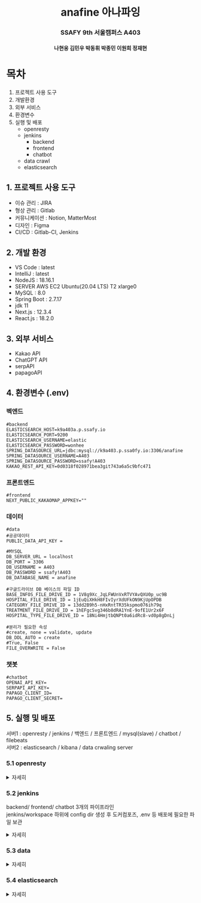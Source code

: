 # <center>anafine 아나파잉</center>

### <center>SSAFY 9th 서울캠퍼스 A403</center>

#### <center>나현웅 김민우 박동휘 박종민 이원희 정재현</center>


# 목차
1. 프로젝트 사용 도구
2. 개발환경
3. 외부 서비스
4. 환경변수
5. 실행 및 배포
   - openresty
   - jenkins
        - backend
        - frontend
        - chatbot
   - data crawl
   - elasticsearch


## 1. 프로젝트 사용 도구
- 이슈 관리 : JIRA
- 형상 관리 : Gitlab
- 커뮤니케이션 : Notion, MatterMost
- 디자인 : Figma
- CI/CD : Gitlab-CI, Jenkins

## 2. 개발 환경
- VS Code : latest
- IntelliJ : latest
- NodeJS : 18.16.1
- SERVER AWS EC2 Ubuntu(20.04 LTS) T2 xlarge0
- MySQL : 8.0
- Spring Boot : 2.7.17
- jdk 11
- Next.js : 12.3.4
- React.js : 18.2.0

## 3. 외부 서비스
- Kakao API
- ChatGPT API
- serpAPI
- papagoAPI

## 4. 환경변수 (.env)
### 벡엔드
<pre><code>#backend
ELASTICSEARCH_HOST=k9a403a.p.ssafy.io
ELASTICSEARCH_PORT=9200
ELASTICSEARCH_USERNAME=elastic
ELASTICSEARCH_PASSWORD=wonhee
SPRING_DATASOURCE_URL=jdbc:mysql://k9a403.p.ssa0fy.io:3306/anafine
SPRING_DATASOURCE_USERNAME=A403
SPRING_DATASOURCE_PASSWORD=ssafy!A403
KAKAO_REST_API_KEY=0d0318f028971bea3git743a6a5c9bfc471
</code></pre>


### 프론트엔드
<pre><code>#frontend
NEXT_PUBLIC_KAKAOMAP_APPKEY=""
</code></pre>


### 데이터
<pre><code>#data
#공공데이터
PUBLIC_DATA_API_KEY = 

#MYSQL
DB_SERVER_URL = localhost
DB_PORT = 3306
DB_USERNAME = A403
DB_PASSWORD = ssafy!A403
DB_DATABASE_NAME = anafine

#구글드라이브 DB 베이스의 파일 ID
BASE_INFOS_FILE_DRIVE_ID = 1V8g9Xc_JqLFWUnVxRTVYAvQXU0p_uc9B
HOSPITAL_FILE_DRIVE_ID = 1jEuQiXHkH8FIvIyrXdUFkON9KjUpOPDB
CATEGORY_FILE_DRIVE_ID = 13dd2B9h5-nHxRntTR35kspmo076ih79q
TREATMENT_FILE_DRIVE_ID = 1hEFgcSvg346b8dRA1YnE-9ofE1Ur2x6F
HOSPITAL_TYPE_FILE_DRIVE_ID = 18Ni4HmjtbQNPt0a6idRc8-vd0p8gDnLj

#분리가 필요한 속성
#create, none = validate, update
DB_DDL_AUTO = create 
#True, False
FILE_OVERWRITE = False
</code></pre>

### 챗봇
<pre><code>#chatbot
OPENAI_API_KEY=
SERPAPI_API_KEY=
PAPAGO_CLIENT_ID=
PAPAGO_CLIENT_SECRET=
</code></pre>


## 5. 실행 및 배포

서버1 : openresty / jenkins / 백엔드 / 프론트엔드 / mysql(slave) / chatbot / filebeats <br/>
서버2 : elasticsearch / kibana / data crwaling server

### 5.1 openresty
<details>
   <summary>자세히</summary>
   
   #### 설치
<pre><code>
#기존 nginx stop
sudo systemctl disable nginx
sudo systemctl stop nginx

#ubuntu 20.04 기준
sudo apt-get -y install --no-install-recommends wget gnupg ca-certificates
wget -O - https://openresty.org/package/pubkey.gpg | sudo apt-key add -

echo "deb http://openresty.org/package/ubuntu $(lsb_release -sc) main" \
 | sudo tee /etc/apt/sources.list.d/openresty.list

sudo apt-get update

sudo apt-get -y install openresty

export PATH=/usr/local/openresty/bin:$PATH >> ~/.bashrc
source ~/bashrc

#test
resty -e 'print("hello, world")'
-> hello, world

mkdir ~/work
cd ~/work
mkdir logs/ conf/

$conf/nginx.conf

#nginx.conf
worker_processes  1;
error_log logs/error.log;
events {
    worker_connections 1024;
}
http {
    server {
        listen 8080;
        location / {
            default_type text/html;
            content_by_lua_block {
                ngx.say("<p>hello, world</p>")
            }
        }
    }
}
   
sudo openresty -p `pwd`/ -c work/conf/nginx.conf

curl http://localhost:8080/
<p>hello, world</p>
</code></pre>

#### 설정파일
##### nginx.conf
<pre><code>
worker_processes  1;
error_log /home/ubuntu/work/logs/error.log;
pid /home/ubuntu/work/logs/nginx.pid;
events {
    worker_connections 1024;
}
http {
    lua_shared_dict limit_traffic 10m;
    include /home/ubuntu/work/conf/conf.d/*.conf;
}
</code></pre>

##### default.conf
<pre><code>
lua_package_path "/home/ubuntu/work/conf/lua/?.lua;;";

init_worker_by_lua_block {
    require("limit_traffic").init()
}

limit_req_zone $binary_remote_addr zone=chatbot_limit:10m rate=1r/s;

server {
    listen 80;
    server_name k9a403.p.ssafy.io anafine.com www.anafine.com;
    return 301 https://www.anafine.com$request_uri;
}

server {
    listen 443 ssl;
    server_name www.anafine.com;
    ssl_certificate /etc/letsencrypt/live/www.anafine.com/fullchain.pem; # managed by Certbot
    ssl_certificate_key /etc/letsencrypt/live/www.anafine.com/privkey.pem; # managed by Certbot
    include /etc/letsencrypt/options-ssl-nginx.conf; # managed by Certbot
    ssl_dhparam /etc/letsencrypt/ssl-dhparams.pem; # managed by Certbot

    include /etc/nginx/conf.d/service-url.inc;

    location /api {
        rewrite ^/api(/.*)$ $1 break;
        proxy_pass $service_url;
        proxy_http_version 1.1;
        proxy_set_header Upgrade $http_upgrade;
        proxy_set_header Connection "upgrade";
        proxy_set_header Host $host;
        proxy_set_header X-Forwarded-Host $host;
        proxy_set_header X-Real-IP $remote_addr;
        proxy_set_header X-Forwarded-For $proxy_add_x_forwarded_for;
        proxy_set_header X-Forwarded-Proto $scheme;
        proxy_redirect off;

        proxy_buffer_size          128k;
        proxy_buffers              4 256k;
        proxy_busy_buffers_size    256k;

    }

    include /etc/nginx/conf.d/front-service-url.inc;
    location / {
        proxy_pass $front_service_url;
        proxy_set_header Host $host;
        proxy_set_header X-Real-IP $remote_addr;
        proxy_set_header X-Forwarded-For $proxy_add_x_forwarded_for;
        proxy_set_header X-Forwarded-Proto $scheme;
        proxy_set_header Upgrade $http_upgrade;
        proxy_set_header Connection "upgrade";
        proxy_redirect off;
    }


        location /chat {
            content_by_lua_block {
                local requested_uri = ngx.var.uri
                ngx.log(ngx.ERR, "Requested URI: ", requested_uri)

                local modified_uri = "/to" .. requested_uri

                ngx.log(ngx.ERR, "Modified URI: ", modified_uri)

                require("limit_traffic").limit()
                ngx.exec(modified_uri)
            }
        }

    include /etc/nginx/conf.d/chatbot-service-url.inc;
    location /to {
        internal;
        rewrite ^/to(/.*)$ $1 break;


        log_by_lua_block {
           ngx.log(ngx.ERR, "Accessing /to location");
        }
        proxy_pass $chatbot_service_url;
        proxy_http_version 1.1;
        proxy_set_header Upgrade $http_upgrade;
        proxy_set_header Connection "upgrade";
        proxy_set_header Host $host;
        proxy_set_header X-Forwarded-Host $host;
        proxy_set_header X-Real-IP $remote_addr;
        proxy_set_header X-Forwarded-For $proxy_add_x_forwarded_for;
        proxy_set_header X-Forwarded-Proto $scheme;
        proxy_redirect off;
    }
}   
</code></pre>

***include files*** </br>
service-url.inc/front-service-url.inc/chatbot-service-url.inc </br>
inc파일은 무중단 배포를 위한 파일로 jenkins pipeline에서 포트 확인을 통해 수정됨 </br>
ex) set $service_url http://localhost:8080 -> set $service_url http://localhost:8081 
 
##### jenkins.conf
<pre><code>
upstream jenkins {
        keepalive 32; # keepalive connections
        server localhost:9090;
}

# Required for Jenkins websocket agents
map $http_upgrade $connection_upgrade {
        default upgrade;
        '' close;
}

server {
        listen 80; # Listen on port 80 for IPv4 requests
        server_name jenkins.anafine.com;

        root            /var/run/jenkins/war/;
        access_log      /var/log/nginx/jenkins.access.log;
        error_log       /var/log/nginx/jenkins.error.log;

        ignore_invalid_headers off;

        location ~ "^/static/[0-9a-fA-F]{8}\/(.*)$" {
                rewrite "^/static/[0-9a-fA-F]{8}\/(.*)" /$1 last;
        }

        location /userContent {
                root /var/lib/jenkins/;
                if (!-f $request_filename){
                        rewrite (.*) /$1 last;
                        break;
                }

                sendfile on;
        }

        location / {
                sendfile off;
                proxy_pass              http://jenkins;
                proxy_redirect          default;
                proxy_http_version      1.1;

                proxy_set_header Connection             $connection_upgrade;
                proxy_set_header Upgrade                $http_upgrade;
                proxy_set_header Host                   $http_host;
                proxy_set_header X-Real-IP              $remote_addr;
                proxy_set_header X-Forwarded-For        $proxy_add_x_forwarded_for;
                proxy_set_header X-Forwarded-Proto      $scheme;
                proxy_max_temp_file_size 0;

                client_max_body_size            10m;
                client_body_buffer_size         128k;
                proxy_connect_timeout           90;
                proxy_send_timeout              90;
                proxy_read_timeout              90;
                proxy_buffering                 off;
                proxy_request_buffering         off;
                proxy_set_header Connection     "";
        }
}
</code></pre>

##### limit_traffic.lua
<pre><code>
local ngx = ngx

local M = {}

-- Ensure that ngx.shared.limit_traffic is defined
if not ngx.shared.limit_traffic then
    ngx.shared.limit_traffic = ngx.shared("limit_traffic")
end

local limit_traffic = ngx.shared.limit_traffic

function M.init()
    -- Check if the key 'daily_limit' already exists
    local value, err = limit_traffic:get("daily_limit")
    if value then
        return
    end

    -- Attempt to add the shared memory zone
    local ok, err = limit_traffic:add("daily_limit", 10)
    if not ok then
        ngx.log(ngx.ERR, "Failed to initialize shared memory: ", err)
    end

    M.reset()
    -- Calculate the time until the next reset (5 minutes)
--    local now = ngx.now()
--    local reset_time = math.floor(now) + 60 - now % 60
--    ngx.log(ngx.ERR, "[timer] now : ", now)
    -- Set a timer to reset the daily limit every 5 minutes
--    ngx.timer.at(reset_time, M.reset)
end


function M.limit()
    local key = ngx.var.binary_remote_addr
    local limit = 10

    local remaining, err = limit_traffic:incr(key, 1, 0)
    if not remaining then
        ngx.log(ngx.ERR, "Failed to increment counter for key: ", key, ", error: ", err)
        ngx.exit(500)
    elseif remaining > limit then
        ngx.status = 429
        ngx.say("Too Many Requests")
        ngx.exit(ngx.HTTP_TOO_MANY_REQUESTS)
        ngx.log(ngx.ERR, "Limit exceeded for key: ", key)
        --ngx.exit(429)
    end
end

function M.reset(premature)
    ngx.log(ngx.ERR, "reset activated")
    if not premature then
        limit_traffic:flush_all()
        flushed = limit_traffic:flush_expired()
        ngx.log(ngx.ERR, "flushed : ", flushed)
        if not flushed then
            ngx.log(ngx.ERR, "Failed to reset daily limit: ", err)
        end
    end
    ngx.timer.at(3600, M.reset)
end

return M
</code></pre>

</details>

### 5.2 jenkins
backend/ frontend/ chatbot 3개의 파이프라인 </br>
jenkins/workspace 하위에 config dir 생성 후 도커컴포즈, .env 등 배포에 필요한 파일 보관

<details>
   <summary>자세히</summary>

   #### backend pipeline
<pre><code>
pipeline {
    agent any
    
    environment {
        running_port = null
        available_port = null
        res = null
    }

    stages {
        
        stage('Clone Repository') {
            steps {
                echo "Branch : develop"
                echo "Clone repository"
                git url: "https://lab.ssafy.com/s09-final/S09P31A403.git", branch: "develop", credentialsId: "anafine"
            }
        }
        
        stage('check if BE') {
            steps {
                script {
                    res = sh(script : 'git whatchanged -1 | grep backend', returnStatus: true,returnStdout: true)
                }
            }
        }
        
        stage('port check') {
            steps {
                script {
                    def result = sh(script: 'ssh -i ../config/backend/K9A403T.pem ubuntu@k9a403.p.ssafy.io curl -w "%{http_code}" -s -o /dev/null localhost:8080/actuator/health', returnStatus: true, returnStdout: true)
                    echo "$result"
                    if (result == 0) {
                        echo "running port : 8080"
                        running_port = 8080
                        available_port = 8081
                    } else {
                        echo "running port : 8081"
                        running_port = 8081
                        available_port = 8080
                    }
                }
            }
        }
        
        stage("Set environment / gradle build") {
            when { expression { res == 0 }}
            steps {
                echo "Copy require file to pipeline folder"
                sh "cp ../config/backend/docker-compose-${running_port}.yml ./backend"
                sh "cp ../config/backend/docker-compose-${available_port}.yml ./backend"
                sh 'cp ../config/backend/Dockerfile ./backend'
                sh 'cp ../config/backend/.env ./backend'
                
                dir('./backend') {
                    sh "chmod +x ./gradlew"
                    sh "./gradlew clean"
                    sh "./gradlew build -x test"
                }
            }
        }
        
        stage('Docker down') {
            when { expression { res == 0 }}
            steps {
                dir('./backend') {
                    echo "Docker compose down"
                    sh "docker-compose -f docker-compose-${available_port}.yml down --rmi all"
                }
                
            }
        }

        stage('Docker build') {
            when { expression { res == 0 }}
             steps {
                    echo "docker compose build"
                    sh "docker-compose -f ./backend/docker-compose-${available_port}.yml build --no-cache"
                }
                post {
                    success {
                        echo "Success to build"
                    }
                    failure {
                        echo "Docker build failed. clear unused file"
                        sh "docker system prune -f"
                        error 'pipeline aborted'
                    }
              }
        }
        
        stage('Docker up') {
            when { expression { res == 0 }}
            steps {
                dir('./backend') {
                    echo "docker compose up"
                    sh "docker-compose -f docker-compose-${available_port}.yml up -d"
                }
            }
        }
        
        stage('health check') {
            when { expression { res == 0 }}
            steps {
                script {
                    for (int i = 0; i < 20; i++) {
                        def result = sh(script: "ssh -i ../config/backend/K9A403T.pem ubuntu@k9a403.p.ssafy.io curl -w %{http_code} -s -o /dev/null localhost:${available_port}/actuator/health", returnStatus: true, returnStdout: true)
                        if(result == 0) {
                            echo 'health check success!'
                            break
                        }
                        echo "The server is not alive yet. Retry health check in 5 seconds..."
                        sleep(5)
                        if(i == 19) sh 'exit 1'
                    }
                }
            }
        }
        
        stage('nginx port setting') {
            when { expression { res == 0 }}
            steps {
                echo 'service_url 수정'
                sh "ssh -i ../config/backend/K9A403T.pem ubuntu@K9a403.p.ssafy.io 'echo \"set \\\$service_url http://127.0.0.1:${available_port};\" | sudo tee /etc/nginx/conf.d/service-url.inc'"

                echo 'nginx reload'
                sh "ssh -i ../config/backend/K9A403T.pem ubuntu@K9a403.p.ssafy.io 'sudo openresty -p `pwd` -s reload -c work/conf/nginx.conf'"
                
              
            }
        }
        
        
        stage('Docker down older server') {
            when { expression { res == 0 }}
            steps {
                dir('./backend') {
                    echo "Docker compose down"
                    sh "docker-compose -f docker-compose-${running_port}.yml down --rmi all"
                }
            }
            post {
                success {
                	script {
                        def Author_ID = sh(script: "git show -s --pretty=%an", returnStdout: true).trim()
                        def Author_Name = sh(script: "git show -s --pretty=%ae", returnStdout: true).trim()
                        mattermostSend (color: 'good', 
                        message: "빌드 성공(now running on port ${available_port}) : ${env.JOB_NAME} #${env.BUILD_NUMBER} by ${Author_ID}(${Author_Name})\n(<${env.BUILD_URL}|Details>)", 
                        endpoint: 'https://meeting.ssafy.com/hooks/a57sm7gnpjy1mxmwpi4qmou37w', 
                        channel: 'A403-private'
                        )
                    }
                }
            }
        }
    }

    post {
        failure {
        	script {
                def Author_ID = sh(script: "git show -s --pretty=%an", returnStdout: true).trim()
                def Author_Name = sh(script: "git show -s --pretty=%ae", returnStdout: true).trim()
                mattermostSend (color: 'danger', 
                message: "[BACKEND] 빌드 실패(still running on port ${running_port}): ${env.JOB_NAME} #${env.BUILD_NUMBER} by ${Author_ID}(${Author_Name})\n(<${env.BUILD_URL}|Details>)", 
                endpoint: 'https://meeting.ssafy.com/hooks/a57sm7gnpjy1mxmwpi4qmou37w', 
                channel: 'A403-private'
                )
            }
        }
    }
}

</code></pre>
#### frontend pipeline
<pre><code>
pipeline {
    agent any
    
    environment {
        running_port = null
        available_port = null
        res = null
    }

    stages {
        
        stage("Clone Repository") {
            steps {
                echo "Branch : develop"
                echo "Clone repository"
                git url: "https://lab.ssafy.com/s09-final/S09P31A403.git", branch: "develop", credentialsId: "anafine"
            }
        }
        
        stage('check if FE commit') {
            steps {
                script {
                    res = sh(script : 'git whatchanged -1 | grep frontend',returnStatus: true, returnStdout: true)
                }
            }
        }
        
         stage('port check') {
            steps {
                script {
                    def result = sh(script: 'ssh -i ../config/backend/K9A403T.pem ubuntu@k9a403.p.ssafy.io curl -w "%{http_code}" -s -o /dev/null localhost:3000', returnStatus: true, returnStdout: true)
                    echo "$result"
                    if (result == 0) {
                        echo "running port : 3000"
                        running_port = 3000
                        available_port = 3001
                    } else {
                        echo "running port : 3001"
                        running_port = 3001
                        available_port = 3000
                    }
                }
            }
        }
        
        
        
        stage("Set environment") {
            when { expression { res == 0 }}
            steps {
                echo "Copy require file to pipeline folder"
                sh "cp ../config/frontend/docker-compose-3000.yml ./frontend/"
                sh "cp ../config/frontend/docker-compose-3001.yml ./frontend/"
                sh "cp ../config/frontend/.env ./frontend/"
                sh "cp ../config/frontend/Dockerfile ./frontend/"
            }
        }

        
        stage("Docker down") {
            when { expression { res == 0 }}
            steps {
                echo "Docker compose down"
                sh "docker-compose -f ./frontend/docker-compose-${available_port}.yml down --rmi all"
            }
        }
        
        stage('Docker build') {
            when { expression { res == 0 }}
             steps {
                    echo "docker compose build"
                    sh "docker-compose -f ./frontend/docker-compose-${available_port}.yml build --no-cache"
                }
                post {
                    success {
                        echo "Success to build"
                    }
                    failure {
                        echo "Docker build failed. clear unused file"
                        sh "docker system prune -f"
                        error 'pipeline aborted'
                    }
              }
        }
        
        stage('Docker up') {
            when { expression { res == 0 }}
            steps {
                dir('./frontend') {
                    echo "docker compose up"
                    sh "docker-compose -f docker-compose-${available_port}.yml up -d"
                }
            }
        }
        
        stage('nginx port setting') {
            when { expression { res == 0 }}
            steps {
                echo 'front service_url 수정'
                sh "ssh -i ../config/backend/K9A403T.pem ubuntu@K9a403.p.ssafy.io 'echo \"set \\\$front_service_url http://127.0.0.1:${available_port};\" | sudo tee /etc/nginx/conf.d/front-service-url.inc'"

                echo 'nginx reload'
                sh "ssh -i ../config/backend/K9A403T.pem ubuntu@K9a403.p.ssafy.io 'sudo openresty -p `pwd` -s reload -c work/conf/nginx.conf'"
                
              
            }
        }
        
        stage('Docker down older server') {
            when { expression { res == 0 }}
            steps {
                dir('./frontend') {
                    echo "Docker compose down"
                    sh "docker-compose -f docker-compose-${running_port}.yml down --rmi all"
                }
            }
            post {
                success {
                	script {
                        def Author_ID = sh(script: "git show -s --pretty=%an", returnStdout: true).trim()
                        def Author_Name = sh(script: "git show -s --pretty=%ae", returnStdout: true).trim()
                        mattermostSend (color: 'good', 
                        message: "빌드 성공(now running on port ${available_port}) : ${env.JOB_NAME} #${env.BUILD_NUMBER} by ${Author_ID}(${Author_Name})\n(<${env.BUILD_URL}|Details>)", 
                        endpoint: 'https://meeting.ssafy.com/hooks/a57sm7gnpjy1mxmwpi4qmou37w', 
                        channel: 'A403-private'
                        )
                    }
                }
            }
        }
    }
    
   post {
        failure {
        	script {
                def Author_ID = sh(script: "git show -s --pretty=%an", returnStdout: true).trim()
                def Author_Name = sh(script: "git show -s --pretty=%ae", returnStdout: true).trim()
                mattermostSend (color: 'danger', 
                message: "[FRONTEND] 빌드 실패(still running on port ${running port}): ${env.JOB_NAME} #${env.BUILD_NUMBER} by ${Author_ID}(${Author_Name})\n(<${env.BUILD_URL}|Details>)", 
                endpoint: 'https://meeting.ssafy.com/hooks/a57sm7gnpjy1mxmwpi4qmou37w', 
                channel: 'A403-private'
                )
            }
        }
    }
    
}
</code></pre>

#### chatbot pipeline
<pre><code>
pipeline {
    agent any
    
    environment {
        running_port = null
        available_port = null
        res = null
    }

    stages {
        
        stage('Clone Repository') {
            steps {
                echo "Branch : develop"
                echo "Clone repository"
                git url: "https://lab.ssafy.com/s09-final/S09P31A403.git", branch: "develop", credentialsId: "anafine"
            }
        }
        
        stage('check if chatbot') {
            steps {
                script {
                    res = sh(script : 'git whatchanged -1 | grep chatbot', returnStatus: true,returnStdout: true)
                }
            }
        }
        
        stage('port check') {
            steps {
                script {
                    def result = sh(script: 'ssh -i ../config/backend/K9A403T.pem ubuntu@k9a403.p.ssafy.io curl -w "%{http_code}" -s -o /dev/null localhost:5000/chat/chatbot/health', returnStatus: true, returnStdout: true)
                    echo "$result"
                    if (result == 0) {
                        echo "running port : 5000"
                        running_port = 5000
                        available_port = 5001
                    } else {
                        echo "running port : 5001"
                        running_port = 5001
                        available_port = 5000
                    }
                }
            }
        }
        
        stage("Set environment / gradle build") {
            when { expression { res == 0 }} 
            steps {
                echo "Copy require file to pipeline folder"
                sh "cp ../config/chatbot/docker-compose-${running_port}.yml ./chatbot"
                sh "cp ../config/chatbot/docker-compose-${available_port}.yml ./chatbot"
                sh 'cp ../config/chatbot/Dockerfile ./chatbot'
                sh 'cp ../config/chatbot/.env ./chatbot'
            }
        }
        
        stage('Docker down') {
            when { expression { res == 0 }}
            steps {
                dir('./chatbot') {
                    echo "Docker compose down"
                    sh "docker-compose -f docker-compose-${available_port}.yml down --rmi all"
                }
                
            }
        }

        stage('Docker build') {
            when { expression { res == 0 }}
             steps {
                    echo "docker compose build"
                    sh "docker-compose -f ./chatbot/docker-compose-${available_port}.yml build --no-cache"
                }
                post {
                    success {
                        echo "Success to build"
                    }
                    failure {
                        echo "Docker build failed. clear unused file"
                        sh "docker system prune -f"
                        error 'pipeline aborted'
                    }
              }
        }
        
        stage('Docker up') {
            when { expression { res == 0 }}
            steps {
                dir('./chatbot') {
                    echo "docker compose up"
                    sh "docker-compose -f docker-compose-${available_port}.yml up -d"
                }
            }
        }
        
        stage('health check') {
            when { expression { res == 0 }}
            steps {
                script {
                    for (int i = 0; i < 20; i++) {
                        def result = sh(script: "ssh -i ../config/backend/K9A403T.pem ubuntu@k9a403.p.ssafy.io curl -w %{http_code} -s -o /dev/null localhost:${available_port}/chat/chatbot/health", returnStatus: true, returnStdout: true)
                        if(result == 0) {
                            echo 'health check success!'
                            break
                        }
                        echo "The server is not alive yet. Retry health check in 5 seconds..."
                        sleep(5)
                        if(i == 19) sh 'exit 1'
                    }
                }
            }
        }
        
        stage('nginx port setting') {
            when { expression { res == 0 }}
            steps {
                echo 'service_url 수정'
                sh "ssh -i ../config/backend/K9A403T.pem ubuntu@K9a403.p.ssafy.io 'echo \"set \\\$chatbot_service_url http://127.0.0.1:${available_port};\" | sudo tee /etc/nginx/conf.d/chatbot-service-url.inc'"

                echo 'nginx reload'
                sh "ssh -i ../config/backend/K9A403T.pem ubuntu@K9a403.p.ssafy.io 'sudo openresty -p `pwd` -s reload -c work/conf/nginx.conf'"
                
              
            }
        }
        
        
        stage('Docker down older server') {
            when { expression { res == 0 }}
            steps {
                dir('./chatbot') {
                    echo "Docker compose down"
                    sh "docker-compose -f docker-compose-${running_port}.yml down --rmi all"
                }
            }
            post {
                success {
                	script {
                        def Author_ID = sh(script: "git show -s --pretty=%an", returnStdout: true).trim()
                        def Author_Name = sh(script: "git show -s --pretty=%ae", returnStdout: true).trim()
                        mattermostSend (color: 'good', 
                        message: "[CHATBOT] 빌드 성공(now running on port ${available_port}) : ${env.JOB_NAME} #${env.BUILD_NUMBER} by ${Author_ID}(${Author_Name})\n(<${env.BUILD_URL}|Details>)", 
                        endpoint: 'https://meeting.ssafy.com/hooks/a57sm7gnpjy1mxmwpi4qmou37w', 
                        channel: 'A403-private'
                        )
                    }
                }
            }
        }
    }

    post {
        failure {
        	script {
                def Author_ID = sh(script: "git show -s --pretty=%an", returnStdout: true).trim()
                def Author_Name = sh(script: "git show -s --pretty=%ae", returnStdout: true).trim()
                mattermostSend (color: 'danger', 
                message: "[CHATBOT] 빌드 실패(still running on port ${running port}): ${env.JOB_NAME} #${env.BUILD_NUMBER} by ${Author_ID}(${Author_Name})\n(<${env.BUILD_URL}|Details>)", 
                endpoint: 'https://meeting.ssafy.com/hooks/a57sm7gnpjy1mxmwpi4qmou37w', 
                channel: 'A403-private'
                )
            }
        }
    }
}
</code></pre>
</details>


### 5.3 data
<details>
   <summary>자세히</summary>

   <pre><code>
   ...

   #dump.sql
   $ docker exec anafine-master-db sh -c 'mysqldump --default-character-set=utf8mb4 -u root -p"{password}" anafine > /ananfine_db_dump_1.sql'
   $ docker cp anafine-master-db:/ananfine_db_dump_1.sql /home/ubuntu/mysql_data/
   $ docker exec anafine-master-db rm /ananfine_db_dump_1.sql
   </code></pre>
   
</details>

### 5.4 elasticsearch

<details>
   <summary>자세히</summary>

   #### 설치 및 환경설정
<pre><code>
$ useradd elastic -m -b /home/elastic -d /home/elastic -s /bin/bash
$ apt-get install sudo
$ visudo
$ elastic ALL=(ALL) NOPASSWD: ALL

## 자바 설치 및 환경변수 설정
$ sudo apt-get install openjdk-11-jdk
$ which java or whereis java
$ readlink -f {위 명령어에 나온 경로}
$ echo 'export JAVA_HOME="{위 명령어에 나온 jdk경로}"' >> ~/.bash_rc
$ echo 'export ES_JAVA_HOME="{위 명령어에 나온 jdk경로}"' >> ~/.bash_rc  #elasticsearch에서 요구하는 환경변수 
$ source ~/.bashrc
$ echo 'export PATH="${PATH}:${JAVA_HOME}/bin"' >> ~/.bash_rc
$ source ~/.bashrc
$ echo {위에서 등록한 변수명} #환경변수 등록이 제대로 되었는지 확인

#elasticsearch tarball
$ wget https://artifacts.elastic.co/downloads/elasticsearch/elasticsearch-7.15.0-linux-x86_64.tar.gz
$ tar -xvzf elasticsearch-7.15.0-linux-x86_64.tar.gz
$ cd elasticsearch-7.15.0
$ bin/elasticsearch -d -p PID
$ pkill -F PID


#elasticsearch docker-compose with kibana
version: '3.7'
services:
  es:
    image: docker.elastic.co/elasticsearch/elasticsearch:7.15.0
    container_name: es-single-node
    environment:
      - node.name=single
      - cluster.name=standalone
      - discovery.type=single-node
      - ELASTIC_PASSWORD=wonhee
      - xpack.security.enabled=true
    volumes:
            - data:/usr/share/elasticsearch/data:rw
            - log:/usr/share/elasticsearch/log:rw
    ports:
      - 9200:9200
    networks:
      - es-bridge
  kibana:
    image: docker.elastic.co/kibana/kibana:7.15.0
    container_name: kibana
    ports:
      - 5601:5601
    environment:
      - ELASTICSEARCH_HOSTS=["http://es:9200"]
      - ELASTICSEARCH_USERNAME=elastic
      - ELASTICSEARCH_PASSWORD=wonhee
    depends_on:
      - es
    networks:
      - es-bridge

volumes:
  data:
    driver: local
  log:
    drive: local
networks:
  es-bridge:
    driver: bridge

#plugin install(재시작 필요)
$ bin/elasticsearch-plugin install analysis-nori
$ bin/elasticsearch-plugin install https://github.com/HowookJeong/elasticsearch-analysis-arirang/releases/download/7.15.0/elasticsearch-analysis-arirang-7.15.0.zip

</code></pre>

#### setting/mapping/data insert
비급여항목에 대한 검색 자동완성을 위해 경로에 대해 초성, 자모, 한영변환

treatment.json : 비급여 항목 데이터 파싱
![image-1.png](./image.png)


<pre><code>


curl --location --request PUT 'http://localhost:9200/treatment' -u elastic:wonhee \
--header 'Content-Type: application/json' \
--data-raw '{
  "settings": {
    "index": {
      "number_of_shards": 1,
      "number_of_replicas": 0,
      "max_ngram_diff": 30
    },
    "analysis": {
      "analyzer": {
        "analyzer-treatment": {
          "type": "custom",
          "tokenizer": "arirang_tokenizer"
        },        
        "ngram-treatment": {
          "type": "custom",
          "tokenizer": "partial",
          "filter": [
            "lowercase"
          ]
        },
        "edge-front-treatment": {
          "type": "custom",
          "tokenizer": "edgefront",
          "filter": [
            "lowercase"
          ]
        },
        "edge-back-treatment": {
          "type": "custom",
          "tokenizer": "edgeback",
          "filter": [
            "lowercase"
          ]
        }
      },
      "tokenizer": {
        "partial": {
          "type": "ngram",
          "min_gram": 1,
          "max_gram": 30,
          "token_chars": [
            "letter",
            "digit"
          ]
        },
        "edgefront": {
          "type": "edge_ngram",
          "min_gram": 1,
          "max_gram": 30,
          "token_chars": [
            "letter",
            "digit"
          ]
        },
        "edgeback": {
          "type": "edge_ngram",
          "min_gram": 1,
          "max_gram": 30,
          "size": "back",
          "token_chars": [
            "letter",
            "digit"
          ]
        }
      },
      "normalizer": {
        "normalizer-treatment": {
          "type": "custom",
          "filter": [
            "lowercase"
          ]
        }
      }
    }
  },
    "mappings": {
    "_source": {
      "excludes": [
        "chosung",
        "jamo",
        "engtokor"
      ]
    },
    "properties": {
      "treatmentId": {
        "type": "keyword",
        "index": false
      },
      "path": {
        "type": "text",
        "analyzer": "analyzer-treatment",
        "fields" : {
          "exact": {
            "type": "keyword",
            "normalizer": "normalizer-treatment"
          },
          "front": {
            "type": "text",
            "analyzer": "edge-front-treatment"
          },
          "back": {
            "type": "text",
            "analyzer": "edge-back-treatment"
          },
          "partial": {
            "type": "text",
            "analyzer": "ngram-treatment"
          }
        }
      },
      "chosung": {
        "type": "text",
        "analyzer": "edge-front-treatment",
        "fields" : {
          "exact": {
            "type": "keyword",
            "normalizer": "normalizer-treatment"
          },          
          "back": {
            "type": "text",
            "analyzer": "edge-back-treatment"
          },
          "partial": {
            "type": "text",
            "analyzer": "ngram-treatment"
          }
        }
      },
      "jamo": {
        "type": "text",
        "analyzer": "edge-front-treatment",
        "fields" : {
          "exact": {
            "type": "keyword",
            "normalizer": "normalizer-treatment"
          },          
          "back": {
            "type": "text",
            "analyzer": "edge-back-treatment"
          },
          "partial": {
            "type": "text",
            "analyzer": "ngram-treatment"
          }
        }
      },
      "engtokor": {
        "type": "text",
        "analyzer": "edge-front-treatment",
        "fields" : {
          "exact": {
            "type": "keyword",
            "normalizer": "normalizer-treatment"
          },          
          "back": {
            "type": "text",
            "analyzer": "edge-back-treatment"
          },
          "partial": {
            "type": "text",
            "analyzer": "ngram-treatment"
          }
        }
      },
      "name": {
        "type": "keyword",
        "normalizer": "normalizer-treatment"
      },
      "info": {
        "type": "keyword",
        "index": false
      }
    }
  }
}'



$ curl -s -H "Content-Type: application/x-ndjson" -XPOST localhost:9200/_bulk -u elastic:wonhee --data-binary "@treatment.json"; echo
</code></pre>

   
</details>






